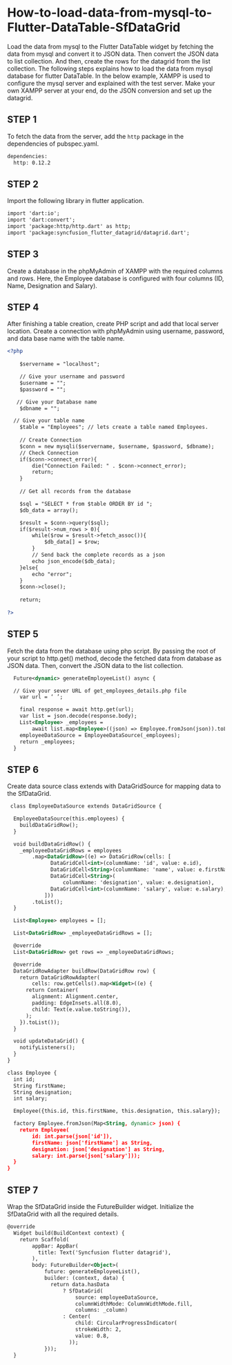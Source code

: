 # How-to-load-data-from-mysql-to-Flutter-DataTable-SfDataGrid

Load the data from mysql to the Flutter DataTable widget by fetching the data from mysql and convert it to JSON data. Then convert the JSON data to list collection. And then, create the rows for the datagrid from the list collection.
The following steps explains how to load the data from mysql database for flutter DataTable. In the below example, XAMPP is used to configure the mysql server and explained with the test server. Make your own XAMPP server at your end, do the JSON conversion and set up the datagrid.

## STEP 1

To fetch the data from the server, add the `http` package in the dependencies of pubspec.yaml.

```xml
dependencies:
  http: 0.12.2
```


## STEP 2

Import the following library in flutter application.

```xml
import 'dart:io';
import 'dart:convert';
import 'package:http/http.dart' as http;
import 'package:syncfusion_flutter_datagrid/datagrid.dart';
```

## STEP 3

Create a database in the phpMyAdmin of XAMPP with the required columns and rows. Here, the Employee database is configured with four columns (ID, Name, Designation and Salary).

## STEP 4

After finishing a table creation, create PHP script and add that local server location. Create a connection with phpMyAdmin using username, password, and data base name with the table name.

```xml
<?php
   
    $servername = "localhost";

    // Give your username and password
    $username = "";
    $password = "";

   // Give your Database name
    $dbname = "";

  // Give your table name
    $table = "Employees"; // lets create a table named Employees.
     
    // Create Connection
    $conn = new mysqli($servername, $username, $password, $dbname);
    // Check Connection
    if($conn->connect_error){
        die("Connection Failed: " . $conn->connect_error);
        return;
    }
 
    // Get all records from the database

    $sql = "SELECT * from $table ORDER BY id ";
    $db_data = array();

    $result = $conn->query($sql);
    if($result->num_rows > 0){
        while($row = $result->fetch_assoc()){
            $db_data[] = $row;
        }
        // Send back the complete records as a json
        echo json_encode($db_data);
    }else{
        echo "error";
    }
    $conn->close();
    
    return;
 
?>
```

## STEP 5 

Fetch the data from the database using php script. By passing the root of your script to http.get() method, decode the fetched data from database as JSON data. Then, convert the JSON data to the list collection. 

```xml
  Future<dynamic> generateEmployeeList() async {

  // Give your sever URL of get_employees_details.php file
    var url = ‘ ’;

    final response = await http.get(url);
    var list = json.decode(response.body);
    List<Employee> _employees =
        await list.map<Employee>((json) => Employee.fromJson(json)).toList();
    employeeDataSource = EmployeeDataSource(_employees);
    return _employees;
  }

  ```

## STEP 6
Create data source class extends with DataGridSource for mapping data to the SfDataGrid. 

```xml
 class EmployeeDataSource extends DataGridSource {

  EmployeeDataSource(this.employees) {
    buildDataGridRow();
  }

  void buildDataGridRow() {
    _employeeDataGridRows = employees
        .map<DataGridRow>((e) => DataGridRow(cells: [
              DataGridCell<int>(columnName: 'id', value: e.id),
              DataGridCell<String>(columnName: 'name', value: e.firstName),
              DataGridCell<String>(
                  columnName: 'designation', value: e.designation),
              DataGridCell<int>(columnName: 'salary', value: e.salary),
            ]))
        .toList();
  }

  List<Employee> employees = [];

  List<DataGridRow> _employeeDataGridRows = [];

  @override
  List<DataGridRow> get rows => _employeeDataGridRows;

  @override
  DataGridRowAdapter buildRow(DataGridRow row) {
    return DataGridRowAdapter(
        cells: row.getCells().map<Widget>((e) {
      return Container(
        alignment: Alignment.center,
        padding: EdgeInsets.all(8.0),
        child: Text(e.value.toString()),
      );
    }).toList());
  }

  void updateDataGrid() {
    notifyListeners();
  }
}

class Employee {
  int id;
  String firstName;
  String designation;
  int salary;

  Employee({this.id, this.firstName, this.designation, this.salary});

  factory Employee.fromJson(Map<String, dynamic> json) {
    return Employee(
        id: int.parse(json['id']),
        firstName: json['firstName'] as String,
        designation: json['designation'] as String,
        salary: int.parse(json['salary']));
  }
}
```

## STEP 7

Wrap the SfDataGrid inside the FutureBuilder widget. Initialize the SfDataGrid with all the required details.  

```xml   
@override
  Widget build(BuildContext context) {
    return Scaffold(
        appBar: AppBar(
          title: Text('Syncfusion flutter datagrid'),
        ),
        body: FutureBuilder<Object>(
            future: generateEmployeeList(),
            builder: (context, data) {
              return data.hasData
                  ? SfDataGrid(
                      source: employeeDataSource,
                      columnWidthMode: ColumnWidthMode.fill,
                      columns: _column)
                  : Center(
                      child: CircularProgressIndicator(
                      strokeWidth: 2,
                      value: 0.8,
                    ));
            }));
  }
  ```



